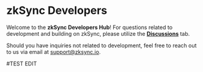 # zkSync Developers

Welcome to the **zkSync Developers Hub**! For questions related to development and building on zkSync, please utilize the [**Discussions**](https://github.com/zkSync-Community-Hub/zksync-developers/discussions) tab.

Should you have inquiries not related to development, feel free to reach out to us via email at [support@zksync.io](mailto:support@zksync.io).



#TEST EDIT
